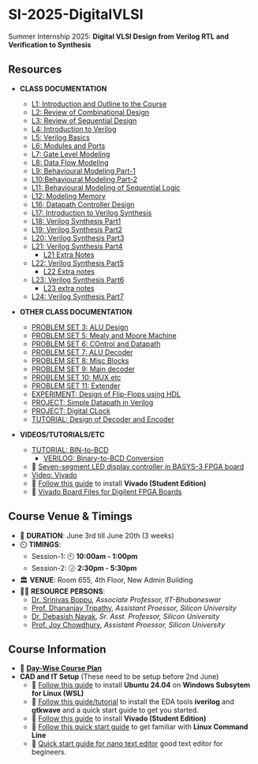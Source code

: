 # SI-2025-DigitalVLSI
Summer Internship 2025: **Digital VLSI Design from Verilog RTL and Verification to  Synthesis**

## Resources

- **CLASS DOCUMENTATION**
  - [L1: Introduction and Outline to the Course](docs/L1_Introduction_Course_Outline.pdf)
  - [L2: Review of Combinational Design](docs/L2_Review_Combinational_Logic_Design.pdf)
  - [L3: Review of Sequential Design](docs/L3_Review_Sequential_Logic_Design.pdf)
  - [L4: Introduction to Verilog](docs/L4_DD_Verilog_Introduction.pdf)
  - [L5: Verilog Basics](docs/L5_Verilog_Basics.pdf)
  - [L6: Modules and Ports](docs/L6_Modules_and_Ports.pdf)
  - [L7: Gate Level Modeling](docs/L7_Gate_Level_Modelling.pdf)
  - [L8: Data Flow Modeling](docs/L8_Data_Flow_Modelling.pdf)
  - [L9: Behavioural Modeling Part-1](docs/L9_Behavioural_Modeling_Part1.pdf)
  - [L10:Behavioural Modeling Part-2](docs/L10_Behavioural_Modeling_Part2.pdf)
  - [L11: Behavioural Modeling of Sequential Logic](docs/L11_Behavioural_Modeling_of_Sequential_Logic.pdf)
  - [L12: Modeling Memory](docs/L12_Modeling_Memory.pdf)
  - [L16: Datapath Controller Design](docs/L16_Datapath_Controller_Design.pdf)
  - [L17: Introduction to Verilog Synthesis](docs/L17_Verilog_Synthesis_Introduction.pdf)
  - [L18: Verilog Synthesis Part1](docs/L18_Verilog_Synthesis_Part1.pdf)
  - [L19: Verilog Synthesis Part2](docs/L19_Verilog_Synthesis_Part2.pdf)
  - [L20: Verilog Synthesis Part3](docs/L20_Verilog_Synthesis_Part3.pdf)
  - [L21: Verilog Synthesis Part4](docs/L21_Verilog_Synthesis_Part4.pdf)
    - [L21 Extra Notes](docs/L21_extra.pdf)
  - [L22: Verilog Synthesis Part5](docs/L22_Verilog_Synthesis_Part5.pdf)
    - [L22 Extra notes](docs/L22.pdf)
  - [L23: Verilog Synthesis Part6](docs/L23_Verilog_Synthesis_Part6.pdf)
    - [L23 extra notes](docs/L23.pdf)
  - [L24: Verilog Synthesis Part7](docs/L24_Verilog_Synthesis_Part7.pdf)

- **OTHER CLASS DOCUMENTATION**
  - [PROBLEM SET 3: ALU Design](docs/problem_set_3.pdf)
  - [PROBLEM SET 5: Mealy and Moore Machine](docs/Problem_set_5.pdf)
  - [PROBLEM SET 6: COntrol and Datapath](docs/Problem_set_6.pdf)
  - [PROBLEM SET 7: ALU Decoder](docs/problem_set_7.pdf)
  - [PROBLEM SET 8: Misc Blocks](docs/problem_set_8.pdf)
  - [PROBLEM SET 9: Main decoder](docs/problem_set_9.pdf)
  - [PROBLEM SET 10: MUX etc](docs/problem_set_10.pdf)
  - [PROBLEM SET 11: Extender](docs/problem_set_11.pdf)
  - [EXPERIMENT: Design of Flip-Flops using HDL](docs/EXP-8-FF-HDL.pdf)
  - [PROJECT: Simple Datapath in Verilog](docs/Simple_Datapath_Verilog_Project.pdf)
  - [PROJECT: Digital CLock](docs/digital_clock.pdf)
  - [TUTORIAL: Design of Decoder and Encoder](docs/Tutorial_3.pdf)

- **VIDEOS/TUTORIALS/ETC**
  - [TUTORIAL: BIN-to-BCD](docs/bin2bcd.pdf) 
    - [VERILOG: Binary-to-BCD Conversion](verilog/bin2bcd)
  - :link: [Seven-segment LED display controller in BASYS-3 FPGA board](https://www.fpga4student.com/2017/09/seven-segment-led-display-controller-basys3-fpga.html)
  - [Video: Vivado](https://drive.google.com/file/d/1pMjK7-NyEzoLno-KRy9zS8QvX6bKpIBx/view?usp=sharing)
  - :link: [Follow this guide](docs/vivado_installation.pdf) to install **Vivado (Student Edition)** 
  - :link: [Vivado Board Files for Digilent FPGA Boards](vivado/vivado-boards-master/README.md)

## Course Venue & Timings

- 📆 **DURATION**: June 3rd till June 20th (3 weeks)
- ⏲️ **TIMINGS**:
  - Session-1: 🕙 **10:00am - 1:00pm**
  - Session-2: 🕝 **2:30pm - 5:30pm**
- 🏛️ **VENUE**: Room 655, 4th Floor, New Admin Building
- 👨‍🏫 **RESOURCE PERSONS**:
  - [Dr. Srinivas Boppu](https://secs.iitbbs.ac.in/index.php/sboppu/), _Associate Professor, IIT-Bhubaneswar_
  - [Prof. Dhananjay Tripathy](https://silicon.ac.in/wp-content/uploads/2021/06/FES14844_Dhananjay-Tripathy.pdf), _Assistant Proessor, Silicon University_
  - [Dr. Debasish Nayak](https://silicon.ac.in/wp-content/uploads/2022/04/Debasish-NayakFES09523.pdf), _Sr. Asst. Professor, Silicon University_
  - [Prof. Joy Chowdhury](https://silicon.ac.in/wp-content/uploads/2025/04/Joy-Chowdhury-FES24567.pdf), _Assistant Proessor, Silicon University_

## Course Information

- 🔗 [**Day-Wise Course Plan**](docs/digital_design_course-daywisePlan.pdf)
- **CAD and IT Setup** (These need to be setup before 2nd June)
  - 🔗 [Follow this guide](content/cad-install-setup-wsl-ubuntu.md) to install **Ubuntu 24.04** on **Windows Subsytem for Linux (WSL)**
  - :link: [Follow this guide/tutorial](content/eda-install.md) to install the EDA tools **iverilog** and **gtkwave** and a quick start guide to get you started.
  - :link: [Follow this guide](docs/vivado_installation.pdf) to install **Vivado (Student Edition)** 
  - 🔗 [Follow this quick start guide](https://www.makeuseof.com/tag/a-quick-guide-to-get-started-with-the-linux-command-line/) to get familiar with **Linux Command Line**
  - :link: [Quick start guide for nano text editor](content/quick-start-guide-nano-editor.md) good text editor for begineers. 



